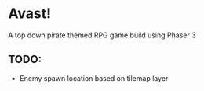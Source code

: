 # Avast!

A top down pirate themed RPG game build using Phaser 3

## TODO:

- Enemy spawn location based on tilemap layer
